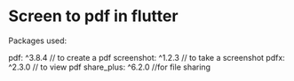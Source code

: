 # Screen to pdf in flutter

Packages used:

pdf: ^3.8.4 // to create a pdf
screenshot: ^1.2.3 // to take a screenshot
pdfx: ^2.3.0 // to view pdf
share_plus: ^6.2.0 //for file sharing